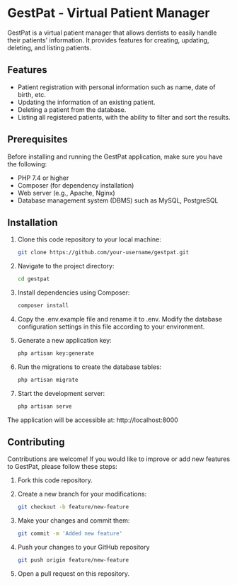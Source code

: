 # GestPat - Virtual Patient Manager

GestPat is a virtual patient manager that allows dentists to easily handle their patients' information. It provides features for creating, updating, deleting, and listing patients.

## Features

- Patient registration with personal information such as name, date of birth, etc.
- Updating the information of an existing patient.
- Deleting a patient from the database.
- Listing all registered patients, with the ability to filter and sort the results.

## Prerequisites

Before installing and running the GestPat application, make sure you have the following:

- PHP 7.4 or higher
- Composer (for dependency installation)
- Web server (e.g., Apache, Nginx)
- Database management system (DBMS) such as MySQL, PostgreSQL

## Installation

1. Clone this code repository to your local machine:

   ```bash
   git clone https://github.com/your-username/gestpat.git
   
2. Navigate to the project directory:

    ```bash
    cd gestpat
    
3. Install dependencies using Composer:
       
     ```bash
     composer install
     
4. Copy the .env.example file and rename it to .env. Modify the database configuration settings in this file according to your environment.

5. Generate a new application key:

      ```bash
      php artisan key:generate
      
6. Run the migrations to create the database tables:

      ```bash
      php artisan migrate
      
7. Start the development server:

      ```bash
      php artisan serve
      
The application will be accessible at: http://localhost:8000

## Contributing

Contributions are welcome! If you would like to improve or add new features to GestPat, please follow these steps:

1. Fork this code repository.
2. Create a new branch for your modifications:

      ```bash
      git checkout -b feature/new-feature

3. Make your changes and commit them:

      ```bash
      git commit -m 'Added new feature'

4. Push your changes to your GitHub repository

      ```bash
      git push origin feature/new-feature
      
5. Open a pull request on this repository.


